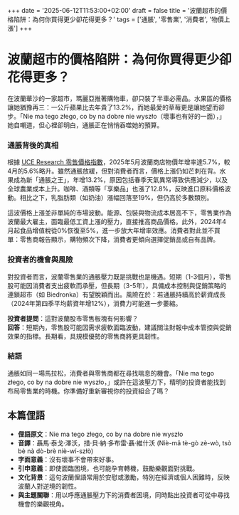 +++
date = '2025-06-12T11:53:00+02:00'
draft = false
title = '波蘭超市的價格陷阱：為何你買得更少卻花得更多？'
tags = ['通脹', '零售業', '消費者', '物價上漲']
+++

# 波蘭超市的價格陷阱：為何你買得更少卻花得更多？

在波蘭華沙的一家超市，瑪麗亞推著購物車，卻只裝了半車必需品。水果區的價格讓她猶豫再三：一公斤蘋果比去年貴了13.2%，而她最愛的草莓更是讓她望而卻步。「Nie ma tego złego, co by na dobre nie wyszło（壞事也有好的一面），」她自嘲道，但心裡卻明白，通脹正在悄悄吞噬她的預算。

### 通脹背後的真相
根據 [UCE Research 零售價格指數](https://www.farmer.pl/fakty/polska/majowe-zakupy-w-sklepach-kosztowaly-nas-wiecej-najbardziej-zdrozaly-owoce,162449.html)，2025年5月波蘭商店物價年增率達5.7%，較4月的5.6%略升。雖然通脹放緩，但對消費者而言，價格上漲仍如芒刺在背。水果成為新「通脹之王」，年增13.2%，原因包括春季天氣異常導致供應減少，以及全球農業成本上升。咖啡、酒類等「享樂品」也漲了12.8%，反映進口原料價格波動。相比之下，乳脂肪類（如奶油）漲幅回落至19%，但仍高於多數類別。

這波價格上漲並非單純的市場波動。能源、包裝與物流成本居高不下，零售業作為波蘭最大雇主，面臨最低工資上漲的壓力，直接推高商品價格。此外，2024年4月起食品增值稅從0%恢復至5%，進一步放大年增率效應。消費者對此並不買單：零售商報告顯示，購物頻次下降，消費者更傾向選擇促銷品或自有品牌。

### 投資者的機會與風險
對投資者而言，波蘭零售業的通脹壓力既是挑戰也是機遇。短期（1-3個月），零售股可能因消費者支出疲軟而承壓，但長期（3-5年），具備成本控制與促銷策略的連鎖超市（如 Biedronka）有望脫穎而出。風險在於：若通脹持續高於薪資成長（2024年第四季平均薪資年增12%），消費力可能進一步萎縮。

**投資者提問**：這對波蘭股市零售板塊有何影響？  
**回答**：短期內，零售股可能因需求疲軟面臨波動，建議關注財報中成本管控與促銷效果的指標。長期看，具規模優勢的零售商將更具韌性。

### 結語
通脹如同一場馬拉松，消費者與零售商都在尋找喘息的機會。「Nie ma tego złego, co by na dobre nie wyszło，」或許在這波壓力下，精明的投資者能找到布局零售業的時機。你準備好重新審視你的投資組合了嗎？

## 本篇俚語
- **俚語原文**：Nie ma tego złego, co by na dobre nie wyszło  
- **音譯**：聶馬·泰戈·澤沃，措·貝·納·多布雷·聶·維什沃 (Niè-mǎ tè-gò zè-wò, tsò bè nà dò-brè niè-wí-szłò)  
- **字面意義**：沒有壞事不會帶來好事。  
- **引申意義**：即使面臨困境，也可能孕育轉機，鼓勵樂觀面對挑戰。  
- **文化背景**：這句波蘭俚語常用於安慰或激勵，特別在經濟或個人困難時，反映波蘭人對逆境的韌性。  
- **與主題關聯**：用以呼應通脹壓力下的消費者困境，同時點出投資者可從中尋找機會的樂觀視角。
